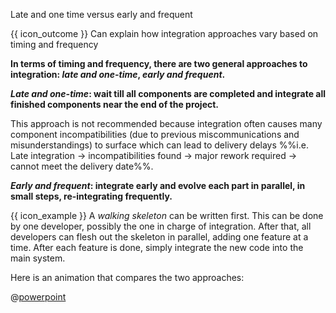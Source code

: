 <span id="title">Late and one time versus early and frequent</span>

<span id="prereqs"><panel src="../../introduction/what/unit-inElsewhere-asFlat.md" boilerplate header="%%{{ icon_prereq }} Implementation → Integration → Introduction → What%%" popup-url="{{ baseUrl }}/integration/introduction/what" /></span>

<span id="outcomes">{{ icon_outcome }} Can explain how integration approaches vary based on timing and frequency</span>

<div id="body">

**In terms of timing and frequency, there are two general approaches to integration: _late and one-time_, _early and frequent_.**

**_Late and one-time_: wait till all components are completed and integrate all finished components near the end of the project.** 

<box type="wrong">
 
  This approach is not recommended because integration often causes many component incompatibilities (due to previous miscommunications and misunderstandings) to surface which can lead to delivery delays %%i.e. Late integration → incompatibilities found → major rework required → cannot meet the delivery date%%.

</box>

**_Early and frequent_: integrate early and evolve each part in parallel, in small steps, re-integrating frequently.** 

<box>

{{ icon_example }} A _<tooltip content="it has all the high-level components needed for the first version in their minimal form, compiles, and runs but may not produce any useful output yet">walking skeleton</tooltip>_ can be written first. This can be done by one developer, possibly the one in charge of integration. After that, all developers can flesh out the skeleton in parallel, adding one feature at a time. After each feature is done, simply integrate the new code into the main system.

</box>

<div v-closeable alt="slideshow: comparison" class="non-printable">

Here is an animation that compares the two approaches: 

@[powerpoint](https://onedrive.live.com/embed?cid=A5AF047C4CAD67AB&resid=A5AF047C4CAD67AB%212312&authkey=AHtrsZMwQmNcyAE&em=2)

</div>

</div>

<div id="extras">
</div>

